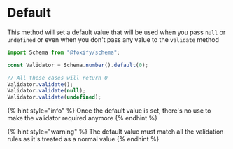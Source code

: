 # Default

This method will set a default value that will be used when you pass `null` or `undefined` or even when you don't pass any value to the `validate` method 

```typescript
import Schema from "@foxify/schema";

const Validator = Schema.number().default(0);

// All these cases will return 0
Validator.validate();
Validator.validate(null);
Validator.validate(undefined);
```

{% hint style="info" %}
Once the default value is set, there's no use to make the validator required anymore
{% endhint %}

{% hint style="warning" %}
The default value must match all the validation rules as it's treated as a normal value
{% endhint %}



